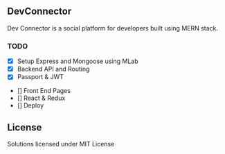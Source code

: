 ##  DevConnector

Dev Connector is a social platform for developers built using MERN stack.

### TODO

- [x] Setup Express and Mongoose using MLab 
- [x] Backend API and Routing
- [x] Passport & JWT
- [] Front End Pages 
- [] React & Redux
- [] Deploy


## License

Solutions licensed under MIT License

